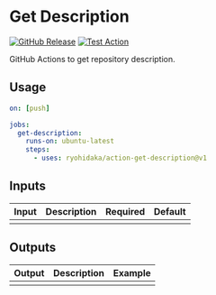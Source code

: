# Get Description

[![GitHub Release](https://img.shields.io/github/v/release/ryohidaka/action-get-description)](https://github.com/ryohidaka/action-get-description/releases/)
[![Test Action](https://github.com/ryohidaka/action-get-description/actions/workflows/test.yml/badge.svg)](https://github.com/ryohidaka/action-get-description/actions/workflows/test.yml)

GitHub Actions to get repository description.

## Usage

```yml
on: [push]

jobs:
  get-description:
    runs-on: ubuntu-latest
    steps:
      - uses: ryohidaka/action-get-description@v1
```

## Inputs

| Input | Description | Required | Default |
| ----- | ----------- | -------- | ------- |
|       |             |          |         |

## Outputs

| Output | Description | Example |
| ------ | ----------- | ------- |
|        |             |         |
